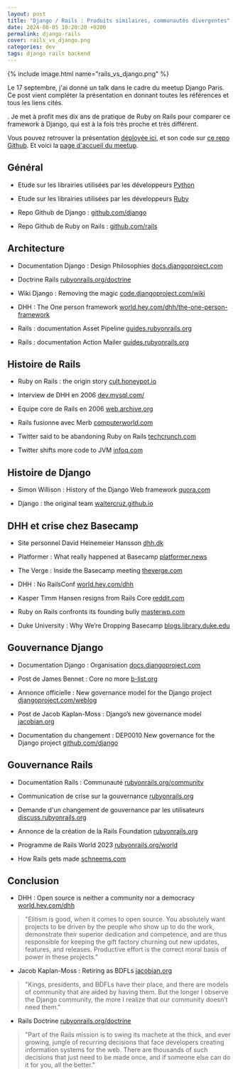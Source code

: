 ```yaml
---
layout: post
title: "Django / Rails : Produits similaires, communautés divergentes"
date: 2024-08-05 10:20:20 +0200
permalink: django-rails
cover: rails_vs_django.png
categories: dev
tags: django rails backend
---
```


{% include image.html name="rails_vs_django.png" %}

Le 17 septembre, j'ai donné un talk dans le cadre du meetup Django Paris. Ce post vient compléter la présentation en donnant toutes les références et tous les liens cités.

. Je met à profit mes dix ans de pratique de Ruby on Rails pour comparer ce framework à Django, qui est à la fois très proche et très différent.

<!--more-->

Vous pouvez retrouver la présentation [déployée ici](https://ruff9.github.io/presentation-django-rails/), et son code sur [ce repo Github](https://github.com/Ruff9/presentation-django-rails). Et voici la [page d'accueil du meetup](https://www.meetup.com/fr-FR/django-paris/).

## Général

- Etude sur les librairies utilisées par les développeurs [Python](https://www.jetbrains.com/lp/devecosystem-2023/python/)

- Etude sur les librairies utilisées par les développeurs [Ruby](https://www.jetbrains.com/lp/devecosystem-2023/ruby/)

- Repo Github de Django : [github.com/django](https://github.com/django/django)

- Repo Github de Ruby on Rails : [github.com/rails](https://github.com/rails/rails)

## Architecture

- Documentation Django : Design Philosophies [docs.djangoproject.com](https://docs.djangoproject.com/en/5.1/misc/design-philosophies/)

- Doctrine Rails [rubyonrails.org/doctrine](https://rubyonrails.org/doctrine)

- Wiki Django : Removing the magic [code.djangoproject.com/wiki](https://code.djangoproject.com/wiki/RemovingTheMagic)

- DHH : The One person framework [world.hey.com/dhh/the-one-person-framework](https://world.hey.com/dhh/the-one-person-framework-711e6318)

- Rails : documentation Asset Pipeline [guides.rubyonrails.org](https://guides.rubyonrails.org/asset_pipeline.html)

- Rails : documentation Action Mailer [guides.rubyonrails.org](https://guides.rubyonrails.org/action_mailer_basics.html)

## Histoire de Rails

- Ruby on Rails : the origin story [cult.honeypot.io](https://cult.honeypot.io/reads/ruby-on-rails-the-origin-story/)

- Interview de DHH en 2006 [dev.mysql.com/](https://web.archive.org/web/20130225091835/http://dev.mysql.com/tech-resources/interviews/david-heinemeier-hansson-rails.html)

- Equipe core de Rails en 2006 [web.archive.org](https://web.archive.org/web/20060110033032/http://rubyonrails.org/core)

- Rails fusionne avec Merb [computerworld.com](https://www.computerworld.com/article/1568950/rails-and-merb-frameworks-agree-to-merge.html)

- Twitter said to be abandoning Ruby on Rails [techcrunch.com](https://techcrunch.com/2008/05/01/twitter-said-to-be-abandoning-ruby-on-rails/)

- Twitter shifts more code to JVM [infoq.com](https://www.infoq.com/articles/twitter-java-use/)

## Histoire de Django

- Simon Willison : History of the Django Web framework [quora.com](https://www.quora.com/What-is-the-history-of-the-Django-web-framework-Why-has-it-been-described-as-developed-in-a-newsroom/answer/Simon-Willison)

- Django : the original team [waltercruz.github.io](https://waltercruz.github.io/django-l10n-portuguese/internals/committers.html)

## DHH et crise chez Basecamp

- Site personnel David Heinemeier Hansson [dhh.dk](https://dhh.dk/)

- Platformer : What really happened at Basecamp [platformer.news](https://www.platformer.news/-what-really-happened-at-basecamp/)

- The Verge : Inside the Basecamp meeting [theverge.com](https://www.theverge.com/2021/5/3/22418208/basecamp-all-hands-meeting-employee-resignations-buyouts-implosion)

- DHH : No RailsConf [world.hey.com/dhh](https://world.hey.com/dhh/no-railsconf-faa7935e)

- Kasper Timm Hansen resigns from Rails Core [reddit.com](https://www.reddit.com/r/rails/comments/t9h0d3/kasper_timm_hansen_resigns_from_rails_core/)

- Ruby on Rails confronts its founding bully [masterwp.com](https://masterwp.com/ruby-on-rails-confronts-its-founding-bully/)

- Duke University : Why We’re Dropping Basecamp [blogs.library.duke.edu](https://blogs.library.duke.edu/blog/2023/11/30/why-were-dropping-basecamp/)

## Gouvernance Django

- Documentation Django : Organisation [docs.djangoproject.com](https://docs.djangoproject.com/en/dev/internals/organization/)

- Post de James Bennet : Core no more [b-list.org](https://www.b-list.org/weblog/2018/nov/20/core/)

- Annonce officielle : New governance model for the Django project [djangoproject.com/weblog](https://www.djangoproject.com/weblog/2020/mar/12/governance/)

- Post de Jacob Kaplan-Moss : Django’s new governance model [jacobian.org](https://jacobian.org/2020/mar/12/django-governance/)

- Documentation du changement : DEP0010 New governance for the Django project [github.com/django](https://github.com/django/deps/blob/main/final/0010-new-governance.rst)

## Gouvernance Rails

- Documentation Rails : Communauté [rubyonrails.org/community](https://rubyonrails.org/community)

- Communication de crise sur la gouvernance [rubyonrails.org](https://rubyonrails.org/2021/5/2/rails-governance)

- Demande d'un changement de gouvernance par les utilisateurs [discuss.rubyonrails.org](https://discuss.rubyonrails.org/t/effect-of-the-last-week-on-ruby-on-rails/77702)

- Annonce de la création de la Rails Foundation [rubyonrails.org](https://rubyonrails.org/2022/11/14/the-rails-foundation)

- Programme de Rails World 2023 [rubyonrails.org/world](https://rubyonrails.org/world/2023/agenda/day-1/2-david-hansson-session)

- How Rails gets made [schneems.com](https://www.schneems.com/2021/05/12/the-room-where-it-happens-how-rails-gets-made/)

## Conclusion

- DHH : Open source is neither a community nor a democracy [world.hey.com/dhh](https://world.hey.com/dhh/open-source-is-neither-a-community-nor-a-democracy-606abdab)

> "Elitism is good, when it comes to open source. You absolutely want projects to be driven by the people who show up to do the work, demonstrate their superior dedication and competence, and are thus responsible for keeping the gift factory churning out new updates, features, and releases. Productive effort is the correct moral basis of power in these projects."

- Jacob Kaplan-Moss : Retiring as BDFLs [jacobian.org](https://jacobian.org/2014/jan/13/retiring-as-bdfls/)

> "Kings, presidents, and BDFLs have their place, and there are models of community that are aided by having them. But the longer I observe the Django community, the more I realize that our community doesn’t need them."

- Rails Doctrine [rubyonrails.org/doctrine](https://rubyonrails.org/doctrine)

> "Part of the Rails mission is to swing its machete at the thick, and ever growing, jungle of recurring decisions that face developers creating information systems for the web. There are thousands of such decisions that just need to be made once, and if someone else can do it for you, all the better."
